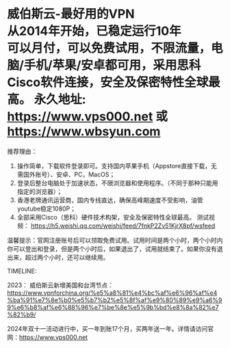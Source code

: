 威伯斯云-最好用的VPN <br>
从2014年开始，已稳定运行10年<br>
可以月付，可以免费试用，不限流量，电脑/手机/苹果/安卓都可用，采用思科Cisco软件连接，安全及保密特性全球最高。 
永久地址: https://www.vps000.net 或 https://www.wbsyun.com
========================================

推荐理由：
1. 操作简单，下载软件登录即可。支持国内苹果手机（Appstore直接下载，无需国外账号）、安卓、PC，MacOS；
2. 登录后整台电脑处于加速状态，不限浏览器和使用程序。（不同于那种只能用指定的浏览器）；
3. 香港老牌通讯运营商，国内专线直达，确保高峰期速度不受影响，油管youtube稳定1080P；
4. 全部采用Cisco（思科）硬件技术构架，安全及保密特性全球最高。
测试视频： https://h5.weishi.qq.com/weishi/feed/7fnkP2Zv51KjrX8pf/wsfeed

温馨提示：官网注册账号后可以领取免费试用。试用时间是两个小时，两个小时内你可以登出和登录，但是两个小时后，如果退出了，试用就结束了。如果你没有退出来，超过两个小时，还可以继续用。

TIMELINE:

2023： 威伯斯云新增美国和台湾节点：
https://www.vpnforchina.org/%e5%a8%81%e4%bc%af%e6%96%af%e4%ba%91%e7%8e%b0%e5%b7%b2%e5%8f%af%e9%80%89%e9%a6%99%e6%b8%af%e6%88%96%e7%be%8e%e5%9b%bd%e8%8a%82%e7%82%b9/

2024年双十一活动进行中，买一年到账17个月，买两年送一年。详情请访问官网：https://www.vps000.net
